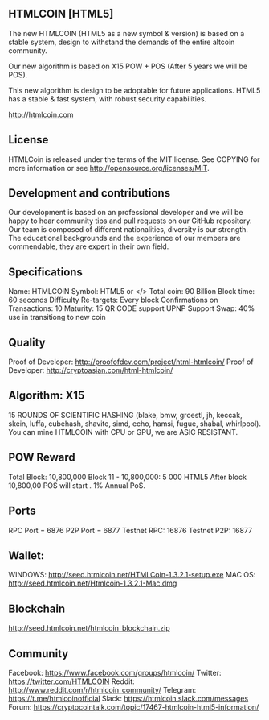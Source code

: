 ## HTMLCOIN [HTML5]

The new HTMLCOIN (HTML5 as a new symbol & version) is based on a stable system, design to withstand the demands of the entire altcoin community.

Our new algorithm is based on X15 POW + POS (After 5 years we will be POS).

This new algorithm is design to be adoptable for future applications. HTML5 has a stable & fast system, with robust security capabilities.

http://htmlcoin.com

## License

HTMLCoin is released under the terms of the MIT license. See COPYING for more information or see http://opensource.org/licenses/MIT.

## Development and contributions

Our development is based on an professional developer and we will be happy to hear community tips and pull requests on our GitHub repository. Our team is composed of different nationalities, diversity is our strength. The educational backgrounds and the experience of our members are  commendable, they are expert in their own field. 

## Specifications

Name: HTMLCOIN
Symbol: HTML5 or </>
Total coin: 90 Billion 
Block time: 60 seconds 
Difficulty Re-targets: Every block Confirmations on Transactions: 10 
Maturity: 15
QR CODE support
UPNP Support
Swap: 40% use in transitiong to new coin


## Quality

Proof of Developer: http://proofofdev.com/project/html-htmlcoin/
Proof of Developer: http://cryptoasian.com/html-htmlcoin/

## Algorithm: X15

15 ROUNDS OF SCIENTIFIC HASHING (blake, bmw, groestl, jh, keccak, skein, luffa, cubehash, shavite, simd, echo, hamsi, fugue, shabal, whirlpool). You can mine HTMLCOIN with CPU or GPU, we are ASIC RESISTANT.

## POW Reward
Total Block: 10,800,000 
Block 11 - 10,800,000: 5 000 HTML5 After block 10,800,00 POS will start . 1% Annual PoS.

## Ports

RPC Port = 6876
P2P Port = 6877
Testnet RPC: 16876
Testnet P2P: 16877 

## Wallet:
 
WINDOWS: http://seed.htmlcoin.net/HTMLCoin-1.3.2.1-setup.exe
MAC OS:  http://seed.htmlcoin.net/Htmlcoin-1.3.2.1-Mac.dmg

## Blockchain 
http://seed.htmlcoin.net/htmlcoin_blockchain.zip

## Community

Facebook: https://www.facebook.com/groups/htmlcoin/
Twitter: https://twitter.com/HTMLCOIN
Reddit: http://www.reddit.com/r/htmlcoin_community/
Telegram: https://t.me/htmlcoinofficial
Slack: https://htmlcoin.slack.com/messages
Forum: https://cryptocointalk.com/topic/17467-htmlcoin-html5-information/

